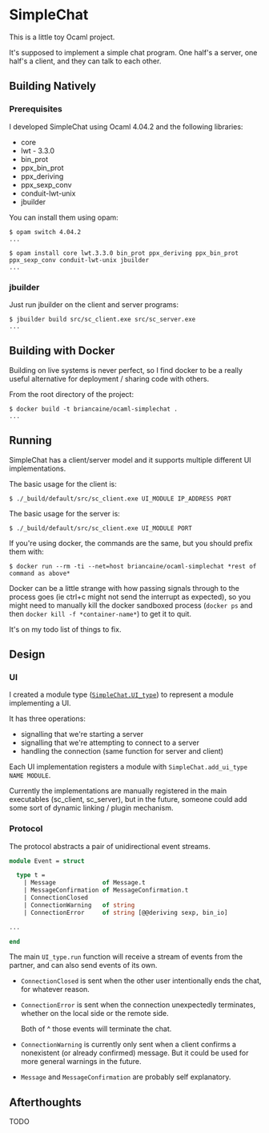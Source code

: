 # SimpleChat

This is a little toy Ocaml project.

It's supposed to implement a simple chat program. One half's a server, one half's a client, and they can talk to each other.

## Building Natively

### Prerequisites

I developed SimpleChat using Ocaml 4.04.2 and the following libraries:
* core
* lwt - 3.3.0
* bin_prot
* ppx_bin_prot
* ppx_deriving
* ppx_sexp_conv
* conduit-lwt-unix
* jbuilder

You can install them using opam:
```
$ opam switch 4.04.2
...
```

```
$ opam install core lwt.3.3.0 bin_prot ppx_deriving ppx_bin_prot ppx_sexp_conv conduit-lwt-unix jbuilder
...
```

### jbuilder

Just run jbuilder on the client and server programs:
```
$ jbuilder build src/sc_client.exe src/sc_server.exe
...
```

## Building with Docker

Building on live systems is never perfect, so I find docker to be a really useful alternative for deployment / sharing code with others.

From the root directory of the project:
```
$ docker build -t briancaine/ocaml-simplechat .
...
```

## Running

SimpleChat has a client/server model and it supports multiple different UI implementations.

The basic usage for the client is:
```
$ ./_build/default/src/sc_client.exe UI_MODULE IP_ADDRESS PORT
```

The basic usage for the server is:
```
$ ./_build/default/src/sc_client.exe UI_MODULE PORT
```

If you're using docker, the commands are the same, but you should prefix them with:
```
$ docker run --rm -ti --net=host briancaine/ocaml-simplechat *rest of command as above*
```

Docker can be a little strange with how passing signals through to the process goes (ie ctrl+c might not send the interrupt as expected), so you might need to manually kill the docker sandboxed process (`docker ps` and then `docker kill -f *container-name*`) to get it to quit.

It's on my todo list of things to fix.

## Design

### UI

I created a module type ([`SimpleChat.UI_type`](https://github.com/briancaine/ocaml-simplechat/blob/4915eaca5b938aef8ed0c8c73190118bfac73c1f/src/SimpleChat.ml#L8)) to represent a module implementing a UI.

It has three operations:
* signalling that we're starting a server
* signalling that we're attempting to connect to a server
* handling the connection (same function for server and client)

Each UI implementation registers a module with `SimpleChat.add_ui_type NAME MODULE`.

Currently the implementations are manually registered in the main executables (sc_client, sc_server), but in the future, someone could add some sort of dynamic linking / plugin mechanism.

### Protocol

The protocol abstracts a pair of unidirectional event streams.

```ocaml
module Event = struct

  type t =
    | Message             of Message.t
    | MessageConfirmation of MessageConfirmation.t
    | ConnectionClosed
    | ConnectionWarning   of string
    | ConnectionError     of string [@@deriving sexp, bin_io]

...

end
```

The main `UI_type.run` function will receive a stream of events from the partner, and can also send events of its own.

* `ConnectionClosed` is sent when the other user intentionally ends the chat, for whatever reason.
* `ConnectionError` is sent when the connection unexpectedly terminates, whether on the local side or the remote side.

  Both of ^ those events will terminate the chat.

* `ConnectionWarning` is currently only sent when a client confirms a nonexistent (or already confirmed) message. But it could be used for more general warnings in the future.

* `Message` and `MessageConfirmation` are probably self explanatory.

## Afterthoughts

TODO
